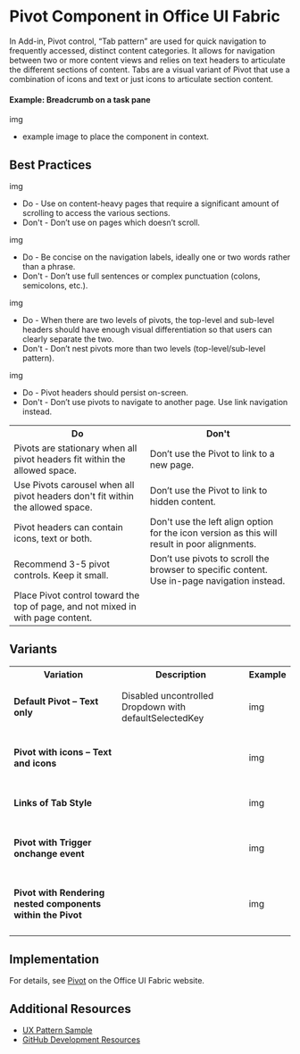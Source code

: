 # Pivot Component in Office UI Fabric

In Add-in, Pivot control, “Tab pattern” are used for quick navigation to frequently accessed, distinct content categories. It allows for navigation between two or more content views and relies on text headers to articulate the different sections of content. Tabs are a visual variant of Pivot that use a combination of icons and text or just icons to articulate section content.
  
#### Example: Breadcrumb on a task pane

img
* example image to place the component in context.

## Best Practices

img
* Do - Use on content-heavy pages that require a significant amount of scrolling to access the various sections.
* Don't - Don’t use on pages which doesn’t scroll.

img
* Do - Be concise on the navigation labels, ideally one or two words rather than a phrase.
* Don't - Don’t use full sentences or complex punctuation (colons, semicolons, etc.).

img
* Do - When there are two levels of pivots, the top-level and sub-level headers should have enough visual differentiation so that users can clearly separate the two.
* Don't - Don’t nest pivots more than two levels (top-level/sub-level pattern).

img
* Do - Pivot headers should persist on-screen.
* Don't - Don’t use pivots to navigate to another page. Use link navigation instead.

<table>
    <tr>
        <th>Do</th>
        <th>Don't</th>
    </tr>
    <tr>
        <td>Pivots are stationary when all pivot headers fit within the allowed space.</td>
        <td>Don’t use the Pivot to link to a new page.</td>
    </tr>
    <tr>
        <td>Use Pivots carousel when all pivot headers don't fit within the allowed space.</td>
        <td>Don’t use the Pivot to link to hidden content.</td>
    </tr>
    <tr>
        <td>Pivot headers can contain icons, text or both.</td>
        <td>Don't use the left align option for the icon version as this will result in poor alignments.</td>
    </tr>
    <tr>
        <td>Recommend 3-5 pivot controls. Keep it small.</td>
        <td>Don’t use pivots to scroll the browser to specific content. Use in-page navigation instead.</td>
    </tr>
    <tr>
        <td>Place Pivot control toward the top of page, and not mixed in with page content.</td>
        <td></td>
    </tr>
</table>

## Variants

<table>
    <tr>
        <th>Variation</th>
        <th>Description</th>
        <th>Example</th>
    </tr>
    <tr>
        <td><h4>Default Pivot – Text only<h4></td>
        <td>Disabled uncontrolled Dropdown with defaultSelectedKey</td>
        <td>img</td>
    </tr>
    <tr>
        <td><h4>Pivot with icons – Text and icons<h4></td>
        <td></td>
        <td>img</td>
    </tr>
    <tr>
        <td><h4>Links of Tab Style<h4></td>
        <td></td>
        <td>img</td>
    </tr>
    <tr>
        <td><h4>Pivot with Trigger onchange event<h4></td>
        <td></td>
        <td>img</td>
    </tr>
    <tr>
        <td><h4>Pivot with Rendering nested components within the Pivot<h4></td>
        <td></td>
        <td>img</td>
    </tr>
</table>

## Implementation

For details, see [Pivot](https://dev.office.com/fabric#/components/pivot) on the Office UI Fabric website.

## Additional Resources
* [UX Pattern Sample](https://office.visualstudio.com/DefaultCollection/OC/_git/GettingStarted-FabricReact)
* [GitHub Development Resources](https://github.com/OfficeDev/Office-Add-in-UX-Design-Patterns-Code)